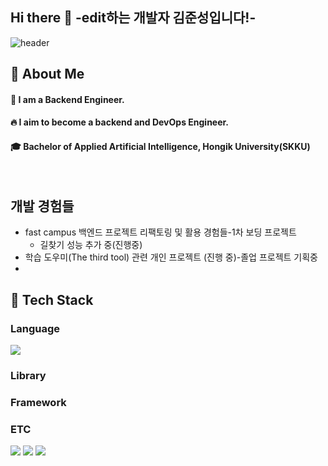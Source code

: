 ## Hi there 👋  -edit하는 개발자 김준성입니다!-
<!--헤더코드 부문-->
![header](https://capsule-render.vercel.app/api?type=transparent)

 ## 👀 About Me
  #### :raising_hand: I am a Backend Engineer.<br/>
  #### :fire: I aim to become a backend and DevOps Engineer.<br/>
  #### :mortar_board: Bachelor of Applied Artificial Intelligence, Hongik University(SKKU)
  <br/>



## 개발 경험들
- fast campus 백엔드 프로젝트 리팩토링 및 활용 경험들-1차 보딩 프로젝트
     - 길찾기 성능 추가 중(진행중)
- 학습 도우미(The third tool) 관련 개인 프로젝트 (진행 중)-졸업 프로젝트 기획중
- 

<!--바코드 부문-->
## 🧱 Tech Stack
 ### Language
<img src="https://img.shields.io/badge/spring-#6DB33F?style=flat-square&logo=Spring &logoColor=white"/>


 ### Library


 ### Framework
 


   ### ETC
   <!--Amazon AWS-->
  <img src="https://img.shields.io/badge/Amazon AWS-232F3E?style=flat-square&logo=Amazon AWS&logoColor=white"/>
  <!--Slack-->
  <img src="https://img.shields.io/badge/Slack-4A154B?style=flat-square&logo=Slack&logoColor=white"/>
  <!--MySQL-->
  <img src="https://img.shields.io/badge/MySQL-4479A1?style=flat-square&logo=MySQL&logoColor=white"/>

<!--
**js-kim-arc/js-kim-arc** is a ✨ _special_ ✨ repository because its `README.md` (this file) appears on your GitHub profile.

Here are some ideas to get you started:

- 🔭 I’m currently working on ...
- 🌱 I’m currently learning ...
- 👯 I’m looking to collaborate on ...
- 🤔 I’m looking for help with ...
- 💬 Ask me about ...
- 📫 How to reach me: ...
- 😄 Pronouns: ...
- ⚡ Fun fact: ...
-->
